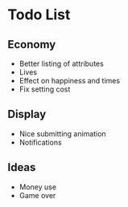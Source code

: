 # Todo List
## Economy
- Better listing of attributes
- Lives
- Effect on happiness and times
- Fix setting cost
## Display
- Nice submitting animation
- Notifications
## Ideas
- Money use
- Game over